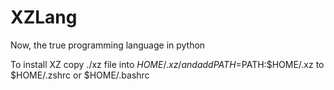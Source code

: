 # XZLang
Now, the true programming language in python

To install XZ copy ./xz file into $HOME/.xz/ and add PATH=$PATH:$HOME/.xz to $HOME/.zshrc or $HOME/.bashrc
